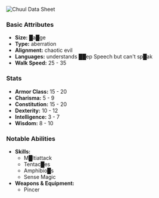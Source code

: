 ![](https://foundry-vtt-kb.s3.us-east-2.amazonaws.com/Images/Tokens/Monsters/Aberrations/ChuulS.png "Chuul Data Sheet")
### Basic Attributes
- **Size:** █a█ge
- **Type:** aberration
- **Alignment:** chaotic evil
- **Languages:** understands ██ep Speech but can't sp█ak
- **Walk Speed:** 25 - 35
### Stats
- **Armor Class:** 15 - 20
- **Charisma:** 5 - 9
- **Constitution:** 15 - 20
- **Dexterity:** 10 - 12
- **Intelligence:** 3 - 7
- **Wisdom:** 8 - 10
### Notable Abilities
- **Skills:**
    - M█ltiattack
    - Tentac█es
    - Amphibio█s
    - Sense Magic
- **Weapons & Equipment:**
    - Pincer